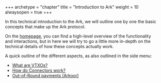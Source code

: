 +++
archetype = "chapter"
title = "Introduction to Ark"
weight = 10
alwaysopen = true
+++


In this technical introduction to the Ark, we will outline one by one
the basic concepts that make up the Ark protocol.

On the [homepage](/), you can find a high-level overview of the functionality
and interactions, but in here we will try to go a little more in-depth on the
technical details of how these concepts actually work.

A quick outline of the different aspects, as also outlined in the side menu:

- [What are VTXOs?](vtxos)
- [How do Connectors work?](connectors)
- [Out-of-Round payments (Arkoor)](oor)
